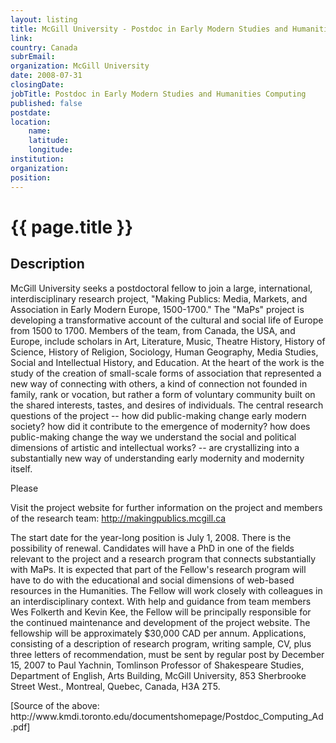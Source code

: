 ```yaml
---
layout: listing
title: McGill University - Postdoc in Early Modern Studies and Humanities Computing
link:
country: Canada
subrEmail: 
organization: McGill University 
date: 2008-07-31
closingDate: 
jobTitle: Postdoc in Early Modern Studies and Humanities Computing
published: false
postdate:
location:
    name: 
    latitude: 
    longitude: 
institution: 
organization: 
position: 
--- 
```



# {{ page.title }}

## Description



<p>McGill University seeks a postdoctoral fellow to
join a large, international, interdisciplinary
research project, "Making Publics: Media,
Markets, and Association in Early Modern Europe,
1500-1700." The "MaPs" project is developing a
transformative account of the cultural and social
life of Europe from 1500 to 1700. Members of the
team, from Canada, the USA, and Europe, include
scholars in Art, Literature, Music, Theatre
History, History of Science, History of Religion,
Sociology, Human Geography, Media Studies, Social
and Intellectual History, and Education. At the
heart of the work is the study of the creation of
small-scale forms of association that represented
a new way of connecting with others, a kind of
connection not founded in family, rank or
vocation, but rather a form of voluntary
community built on the shared interests, tastes,
and desires of individuals. The central research
questions of the project -- how did public-making
change early modern society? how did it
contribute to the emergence of modernity? how
does public-making change the way we understand
the social and political dimensions of artistic
and intellectual works? -- are crystallizing into a
substantially new way of understanding early modernity and modernity itself.</p>

Please<p>Visit the project website for further
information on the project and members of the
research team: http://makingpublics.mcgill.ca
</p>

<p>The start date for the year-long position is July
1, 2008. There is the possibility of renewal.
Candidates will have a PhD in one of the fields
relevant to the project and a research program
that connects substantially with MaPs. It is
expected that part of the Fellow's research
program will have to do with the educational and
social dimensions of web-based resources in the
Humanities. The Fellow will work closely with
colleagues in an interdisciplinary context. With
help and guidance from team members Wes Folkerth
and Kevin Kee, the Fellow will be principally
responsible for the continued maintenance and
development of the project website. The
fellowship will be approximately $30,000 CAD per
annum. Applications, consisting of a description
of research program, writing sample, CV, plus
three letters of recommendation, must be sent by
regular post by December 15, 2007 to Paul
Yachnin, Tomlinson Professor of Shakespeare
Studies, Department of English, Arts Building,
McGill University, 853 Sherbrooke Street West.,
Montreal, Quebec, Canada, H3A 2T5.
</p>

<p>[Source of the above:
http://www.kmdi.toronto.edu/documentshomepage/Postdoc_Computing_Ad.pdf]</p>

